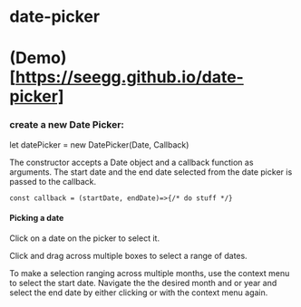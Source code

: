 # date-picker

# (Demo)[https://seegg.github.io/date-picker]

### create a new Date Picker:

let datePicker = new DatePicker(Date, Callback)

The constructor accepts a Date object and a callback function as arguments. The start date and the end date selected from the date picker is passed to the callback. 

`const callback = (startDate, endDate)=>{/* do stuff */}`


#### Picking a date

Click on a date on the picker to select it.

Click and drag across multiple boxes to select a range of dates.

To make a selection ranging across multiple months, use the context menu to select the start date. Navigate the the desired month and or year and select the end date by either clicking or with the context menu again.